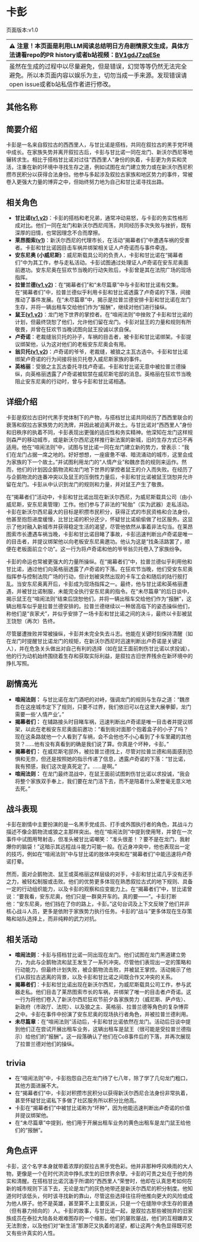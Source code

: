# 卡彭
页面版本:v1.0
 

| :warning: 注意！本页面是利用LLM阅读总结明日方舟剧情原文生成，具体方法请看repo的PR history或者b站视频：[BV1gdJ7zqESe](https://www.bilibili.com/video/BV1gdJ7zqESe/)         |
|:----------------------------|
| 虽然在生成的过程中以尽量避免，但是错误，幻觉等等仍然无法完全避免。所以本页面内容以娱乐为主，切勿当成一手来源。发现错误请open issue或者b站私信作者进行修改。|



## 其他名称

## 简要介绍
卡彭是一名来自叙拉古的西西里人，与甘比诺是搭档，共同在叙拉古的黑手党环境中成长。在家族失势并离开叙拉古后，卡彭与甘比诺一同在龙门、新沃尔西尼等地辗转求生。相比于搭档甘比诺对过往“西西里人”身份的执着，卡彭更为务实和灵活，注重在新的环境中寻找生存之道，例如试图在龙门建立势力或在新沃尔西尼积攒市民积分以获得合法身份。他参与多起涉及叙拉古家族和地区势力的事件，常被卷入更强大力量的博弈之中，但始终努力地为自己和甘比诺寻找出路。
## 相关角色
-   **甘比诺([v1](extended_char_gan_bi_nuo.md),[v2](../char_v3/extended_char_gan_bi_nuo.md))**：卡彭的搭档和老兄弟，通常冲动易怒，与卡彭的务实性格形成对比。他们一同在龙门和新沃尔西尼闯荡，共同经历多次失败与挫折，既有深厚的旧情，也常因理念不合而摩擦。
-   **莱昂图索([v1](extended_char_lai_ang_tu_suo.md))**：新沃尔西尼的代理市长，在活动“揭幕者们”中遭遇车祸的受害者。卡彭和甘比诺因目击车祸并绑架相关证人卢奇诺而与事件牵连。
-   **安东尼奥 (小威尼斯)**：威尼斯载具公司的负责人，卡彭和甘比诺在“揭幕者们”中为其工作，参与走私活动。卡彭试图通过处理证人卢奇诺在安东尼奥面前邀功。安东尼奥在狂欢节当晚的行动失败后，卡彭曾是其在法院广场的现场指挥。
-   **拉普兰德([v1](char_140_whitew.md),[v2](../char_v3/char_140_whitew.md))**：在“揭幕者们”和“未尽篇章”中与卡彭和甘比诺有交集。在“揭幕者们”中，拉普兰德似乎利用卡彭和甘比诺透露了卢奇诺的下落，间接推动了事件发展。在“未尽篇章”中，揭示是拉普兰德安排卡彭和甘比诺在龙门生存，并将一辆出租车交给他们作为“报酬”，继续对他们进行操纵。
-   **鼠王([v1](extended_char_shu_wang.md),[v2](../char_v3/extended_char_shu_wang.md))**：龙门地下世界的掌控者。在“喧闹法则”中挫败了卡彭和甘比诺的计划，但最终饶恕了他们，允许他们留在龙门。卡彭对鼠王的力量和规则有所敬畏，并曾在狂欢节当晚试图向鼠王投诚以求自保。
-   **卢奇诺**：老裁缝翁贝托的孙子，车祸的目击者，被卡彭和甘比诺绑架。卡彭提议绑架他，认为这对他们的老板安东尼奥会有用。
-   **翁贝托([v1](extended_char_weng_bei_tuo.md),[v2](../char_v3/extended_char_weng_bei_tuo.md))**：卢奇诺的爷爷，老裁缝，被狼之主瓦古选中。卡彭和甘比诺绑架卢奇诺的行为间接将翁贝托卷入威尼斯家族的事件。
-   **英格丽**：受狼之主瓦古委托寻找卢奇诺。卡彭和甘比诺无意中被拉普兰德操纵，向英格丽透露了卢奇诺被软禁在威尼斯宅邸的消息。英格丽在狂欢节当晚阻止安东尼奥的行动时，曾与卡彭和甘比诺相遇。
## 详细介绍
卡彭是叙拉古旧时代黑手党体制下的产物，与搭档甘比诺共同经历了西西里联合的衰落和叙拉古家族势力的洗牌，并因此被迫离开故土。与甘比诺对“西西里人”身份和旧秩序的执着不同，卡彭表现出更强的适应性和务实精神。他深知在龙门这样规则森严的移动城市，或是新沃尔西尼这样推行新法案的新城，旧的生存方式已不再适用。他在“喧闹法则”中，试图与甘比诺一同在龙门建立新的势力，曾表示：“我们在龙门占据一席之地的。好好想想，一座疲惫不堪、暗流涌动的城市，这里会成为家族的下一个故土。”并试图利用龙门的“人情产业”和魏彦吾的规则来运作。然而，他们的计划因企鹅物流和龙门地下世界的掌控者鼠王的介入而失败。在经历了与企鹅物流的连番冲突以及鼠王的压倒性力量后，卡彭和甘比诺被鼠王饶恕并允许留在龙门。卡彭从中认识到龙门的规则和力量，并对鼠王产生了敬畏。

在“揭幕者们”活动中，卡彭和甘比诺出现在新沃尔西尼，为威尼斯载具公司（由小威尼斯，安东尼奥管理）工作。他们参与了非法的“轮胎”（实为武器）走私活动。卡彭在新沃尔西尼最大的目标是积攒市民积分，获得正式的市民资格和合法身份，他甚至抱怨进度缓慢，比甘比诺的积分还少，怀疑甘比诺偷偷做了社区服务。这显示了他对融入新城市并获得稳定生活的渴望，尽管他依然从事着非法勾当。在莱昂图索市长遭遇车祸当晚，卡彭和甘比诺目睹了事故，卡彭迅速判断出卢奇诺是唯一的目击者，并提议绑架他以向老板安东尼奥邀功。他认为这是“找条活路罢了，顺便在老板面前立个功”。这一行为将卢奇诺和他的爷爷翁贝托卷入了家族纷争。

卡彭的命运也常被更强大的力量所操纵。在“揭幕者们”中，拉普兰德似乎利用他和甘比诺，通过他们向英格丽透露了卢奇诺的下落。在狂欢节当晚，他们受安东尼奥指挥参与控制法院广场的行动，但计划被突然出现的卡车工会和随后的陆行舰打乱。当安东尼奥离开后，卡彭成为现场指挥之一。最终，他与甘比诺和英格丽遭遇，并被甘比诺制服，未能完全执行安东尼奥的指令。在“未尽篇章”的后日谈中，揭示鼠王在“喧闹法则”结束后饶恕他们，并将一辆出租车交给他们作为“报酬”，这辆出租车似乎是拉普兰德安排的。拉普兰德继续以一种居高临下的姿态操纵他们，称他们是“丧家犬”，并似乎安排了一场卡彭和甘比诺之间的决斗，最终以卡彭被鼠王饶恕（再次）告终。

尽管屡遭挫败并常被操纵，卡彭并未完全失去斗志。他能在关键时刻保持清醒（如在龙门时提醒甘比诺龙门的规矩，在新沃尔西尼时迅速判断出卢奇诺是关键证人），并在危急关头做出对自己有利的选择（如在鼠王面前刺伤甘比诺以求投诚）。他的行为动机始终围绕着生存和获取实际利益，是叙拉古旧世界残余在新环境中的挣扎写照。
## 剧情高光
*   **喧闹法则：** 与甘比诺在龙门酒吧的对峙，强调龙门的规则与生存之道：“魏彦吾在这座城市定下了规则，只要不过界，我们依旧可以在这里大展拳脚，龙门需要一些‘人情产业’。”
*   **揭幕者们：** 在辅路接头时目睹车祸，迅速判断出卢奇诺是唯一目击者并提议绑架，以此在老板安东尼奥面前邀功：“看到街对面那个抱着盒子的小子了吗？现在这条路就他一个人看到了车祸，会不会他也不小心看到了卡车里藏的其他货？……他有没有真看到的确是我们说了算。你真是个坏种，卡彭。”
*   **揭幕者们：** 在威尼斯宅邸外，被拉普兰德找上，尽管对拉普兰德和局面感到恐惧和无奈，但还是按照她的指示传递了信息，透露卢奇诺的下落：“甘比诺，我有预感，我们这次是真死定了。……是啊。”
*   **喧闹法则：** 在龙门最终混战中，在鼠王面前试图刺伤甘比诺以求投诚，“我会将整个家族双手奉上，我们要在龙门活下去，而不是陪着什么荣誉毫无意义地去死。”
## 战斗表现
卡彭在剧情中主要扮演的是一名黑手党成员、打手或外围执行者的角色，其战斗力描述不像企鹅物流或狼之主那样突出。他在“喧闹法则”中提到使用弩，并曾在一次事件中试图用弩射击，但准头被甘比诺嘲笑：“准头很差！？要不是在龙门，我射爆你的脑袋！”这暗示其远程战斗能力可能一般。在近身冲突中，他也表现出一定的技巧，例如在“喧闹法则”中与甘比诺的肢体冲突和在“揭幕者们”中能迅速将卢奇诺打晕。

然而，面对企鹅物流、鼠王或英格丽这样层级的对手，卡彭和甘比诺几乎没有还手之力，被轻松制服或击败。他们的优势更多体现在熟悉叙拉古式的地下规则、具备一定的行动组织能力，以及卡彭的观察和应变能力上。在“揭幕者们”中，甘比诺曾说：“要我看，安东尼奥，他们只是一群臭开车的。真的要——”。卡彭打断他：“安东尼奥，他们挡在了你的路上，卡彭。”这句台词及上下文反映了他们并非核心战斗人员，更多是依附于家族势力执行任务。卡彭的“战斗”更多体现在生存策略和站队选择上，而非纯粹的武力对抗。
## 相关活动
-   **喧闹法则**：卡彭与搭档甘比诺一同出现在龙门。他们试图在龙门黑道建立势力，为此与企鹅物流和鼠王发生了一系列冲突。尽管他们表现出一定的策略和行动能力，但最终计划失败，被企鹅物流击败，并被鼠王掌控。活动揭示了他们从叙拉古逃离的背景，以及卡彭和甘比诺之间既合作又冲突的关系。
-   **揭幕者们**：卡彭和甘比诺出现在新沃尔西尼，为威尼斯载具公司工作，参与武器走私。他们目击了莱昂图索市长的车祸，并绑架了唯一的目击者卢奇诺。这一行为将他们卷入了新沃尔西尼狂欢节前夕各家族势力（威尼斯、萨卢佐）、新政府（市政厅、法院）、以及狼之主、英格丽、拉普兰德等角色的复杂博弈之中。卡彭在事件中扮演了安东尼奥的现场执行者角色，并被拉普兰德利用。
-   **未尽篇章**：在“喧闹法则”活动后，卡彭和甘比诺依然在龙门。活动后日谈中提到他们正在尝试开展出租车业务，这辆出租车是鼠王（很可能是受拉普兰德指示）给他们的“报酬”。这一段落确认了他们在CoB事件后的下落，并再次展现了拉普兰德对他们的操纵。
## trivia
*   在“喧闹法则”中，卡彭抱怨自己在龙门待了七八年，除了学了几句龙门粗口，其他方面进展不大。
*   在“揭幕者们”中，卡彭对积攒市民积分以获得新沃尔西尼合法身份非常执着，甚至怀疑甘比诺私下多做了社区服务所以积分比他高。
*   卡彭在“揭幕者们”中被甘比诺称为“坏种”，因为他能迅速判断出卢奇诺的价值并提议绑架他。
*   在“未尽篇章”中提到，他们用于开展出租车业务的黄色出租车是龙门鼠王给他们的“报酬”。
## 角色点评
卡彭，这个名字本身就带着浓厚的叙拉古黑手党色彩。他并非那种呼风唤雨的大人物，更像是一个在时代洪流中挣扎求生的旧世界余孽。卡彭的可贵之处在于他的务实和清醒。在搭档甘比诺沉湎于所谓的“西西里人”荣誉时，他却在认真思考如何在新的城市规则下活下去，无论是龙门的灰色地带还是新沃尔西尼的积分制度。他知道何时该低头，何时该寻找新的靠山，尽管这些选择往往将他推向更大的风险或成为他人棋子。他不是英雄，甚至算不上主要反派，只是一个在缝隙中求生存的普通（但有暴力倾向的）人。卡彭的故事，与甘比诺一起，是叙拉古那些被抛弃的旧家族成员在泰拉大陆各处艰难图存的一个缩影。他们的屡败屡战，他们的互相嫌弃又无法割舍，以及他们对“新生活”那渺茫又执着的渴望，都让这两个角色显得既可悲又有些许真实的人性。